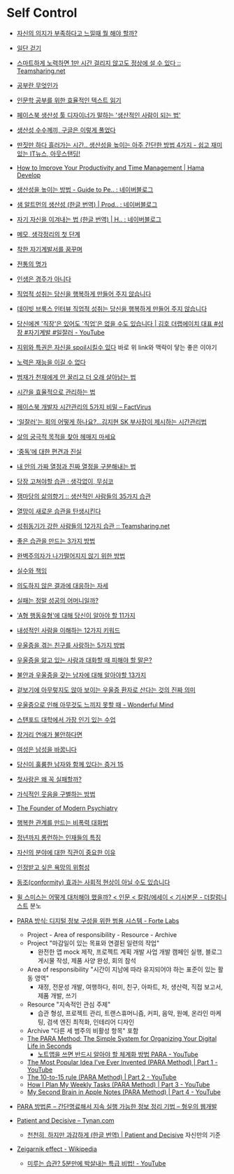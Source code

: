 Self Control
============
* [자신의 의지가 부족하다고 느낄때 뭘 해야 할까?](http://newspeppermint.com/2015/03/30/willpowerisntenough/)
* [일단 걷기](http://www.huffingtonpost.kr/mintae-kim/story_b_6989244.html)
* [스마트하게 노력하면 1만 시간 걸리지 않고도 정상에 설 수 있다 :: Teamsharing.net](https://teamsharing.net/151)
* [공부란 무엇인가](http://ppss.kr/archives/44596)
* [인문학 공부를 위한 효율적인 텍스트 읽기](http://slownews.kr/40821)
* [페이스북 생산성 툴 디자이너가 말하는 '생산적인 사람이 되는 법'](http://www.huffingtonpost.kr/2015/05/19/story_n_7310890.html)
* [생산성 수수께끼, 구글은 이렇게 풀었다](http://news.joins.com/article/21212332)
* [딴짓만 하다 흘러가는 시간.. 생산성을 높이는 아주 간단한 방법 4가지 - 쉽고 재미있는 IT뉴스, 아웃스탠딩!](https://outstanding.kr/time20230321)
* [How to Improve Your Productivity and Time Management | Hama Develop](https://www.hamadevelop.me/time/)
* [생산성을 높이는 방법 - Guide to Pe.. : 네이버블로그](https://blog.naver.com/bizucafe/223071723556)
* [샘 알트먼의 생산성 (한글 번역) | Prod.. : 네이버블로그](https://blog.naver.com/bizucafe/223108381378)
* [자기 자신을 이겨내는 법 (한글 번역) | H.. : 네이버블로그](https://blog.naver.com/bizucafe/223072083549)
* [메모, 생각정리의 첫 단계](http://ppss.kr/archives/37385)
* [착한 자기계발서를 꿈꾸며](http://ppss.kr/archives/20017)
* [전통의 명가](http://ppss.kr/archives/46738)
* [인생은 경주가 아니다](http://ppss.kr/archives/23996)
* [직업적 성취는 당신을 행복하게 만들어 주지 않습니다](http://ppss.kr/archives/48629)
* [데이빗 브룩스 인터뷰 직업적 성취는 당신을 행복하게 만들어 주지 않습니다](http://newspeppermint.com/2015/04/19/road-to-character/)
* [당신에겐 '직장'은 있어도 '직업'은 없을 수도 있습니다 | 김호 더랩에이치 대표 #성장 #자기계발 #일잘러 - YouTube](https://www.youtube.com/watch?v=600GX4LtZe4)
* [지위와 특권은 자신을 spoil시킬수 있다](https://www.linkedin.com/posts/soojung-shin-30398b75_%EC%A7%80%EC%9C%84%EC%99%80-%ED%8A%B9%EA%B6%8C%EC%9D%80-%EC%9E%90%EC%8B%A0%EC%9D%84-spoil%EC%8B%9C%ED%82%AC%EC%88%98-%EC%9E%88%EB%8B%A4-1-%EC%96%BC%EB%A7%88%EC%A0%84-%EB%AF%B8%EA%B5%AD%EC%97%90%EC%84%9C-activity-7027787685809332224-5AJd/) 바로 위 link와 맥락이 닿는 좋은 이야기
* [노력은 재능을 이길 수 없다](http://www.huffingtonpost.kr/wonseok-lee/story_b_7683792.html)
* [범재가 천재에게 안 꿀리고 더 오래 살아남는 법](https://drive.google.com/open?id=1b4vXBDB-8qwDedwVkB_mzMoJR7fnNDbn)
* [시간을 효율적으로 관리하는 법](http://ppss.kr/archives/52698)
* [페이스북 개발자 시간관리의 5가지 비밀 – FactVirus](https://factvirus.co.kr/archives/22052)
* ['일잘러'는 회의 어떻게 하나요?…김지현 SK 부사장이 제시하는 시간관리법](https://www.bloter.net/newsView/blt202204290052)
* [삶의 궁극적 목적을 찾아 헤매지 마세요](http://ppss.kr/archives/48575)
* [‘중독’에 대한 편견과 진실](http://ppss.kr/archives/55339)
* [내 안의 가짜 열정과 진짜 열정을 구분해내는 법](http://www.huffingtonpost.kr/polangpolang-/story_b_8192992.html)

* [당장 고쳐야할 습관 : 생각없이, 무심코](http://www.venturesquare.net/580721)
* [잼마당의 삶의향기 :: 생산적인 사람들의 35가지 습관](https://lifeshin.tistory.com/269)
* [열망이 새로운 습관을 탄생시킨다](https://blog.naver.com/justalive/220201060836)
* [성취동기가 강한 사람들의 12가지 습관 :: Teamsharing.net](https://teamsharing.net/152)
* [좋은 습관을 만드는 3가지 방법](http://moneyman.kr/archives/711)

* [완벽주의자가 나가떨어지지 않기 위한 방법](http://www.huffingtonpost.kr/2015/08/06/story_n_7945280.html)
* [실수와 책임](http://www.huffingtonpost.kr/soeun-lee/story_b_7112508.html)
* [의도하지 않은 결과에 대응하는 자세](http://www.huffingtonpost.kr/woojung-kim/story_b_7105664.html)
* [실패는 정말 성공의 어머니일까?](https://brunch.co.kr/@forpeople/38)

* ['A형 행동유형'에 대해 당신이 알아야 할 11가지](http://www.huffingtonpost.kr/2015/05/20/story_n_7339530.html)
* [내성적인 사람을 이해하는 12가지 키워드](http://www.huffingtonpost.kr/2015/04/24/story_n_7133818.html)
* [우울증을 겪는 친구를 사랑하는 5가지 방법](http://www.huffingtonpost.kr/mary-katherine-backstrom/depressed_b_6998340.html)
* [우울증을 앓고 있는 사람과 대화할 때 피해야 할 말은?](http://newspeppermint.com/2015/04/07/what-not-to-say-depression/)
* [불안과 우울증을 갖는 남자에 대해 알아야할 13가지](http://www.huffingtonpost.kr/2015/09/17/story_n_8150314.html)
* [겉보기에 아무렇지도 않아 보이는 우울증 환자로 산다는 것의 진짜 의미](https://www.huffingtonpost.kr/entry/story_kr_5c207f14e4b0407e907caca4)
* [우울증으로 인해 아무것도 느끼지 못할 때 - Wonderful Mind](https://wonderfulmind.co.kr/when-you-dont-feel-anything-during-depression/)

* [스탠포드 대학에서 가장 인기 있는 수업](http://newspeppermint.com/2015/04/05/stanfords-most-popular-class/)

* [장거리 연애가 불안하다면](http://www.huffingtonpost.kr/bogyoung-kim-/story_b_7002810.html)
* [여성은 남성을 바꿉니다](http://newspeppermint.com/2015/04/08/how-women-change-men/)
* [당신이 훌륭한 남자와 함께 있다는 증거 15](http://www.huffingtonpost.kr/james-michael-sama/story_b_7030042.html)
* [첫사랑은 왜 꼭 실패할까?](http://ppss.kr/archives/37367)

* [가식적인 웃음을 구별하는 방법](http://newspeppermint.com/2015/04/12/distinguish-fake-smiles/)
* [The Founder of Modern Psychiatry](http://www.historytoday.com/ray-cavanaugh/founder-modern-psychiatry)
* [행복한 관계를 만드는 비폭력 대화법](http://ppss.kr/archives/37381)

* [정년까지 롱런하는 인재들의 특징](http://www.econovill.com/news/articleView.html?idxno=228358)
* [자신의 분야에 대한 직관이 중요한 이유](http://ppss.kr/archives/28895)

* [인정받고 싶은 욕망의 위험성](http://ppss.kr/archives/37502)
* [동조(conformity) 효과는 사회적 현상이 아닐 수도 있습니다](http://newspeppermint.com/2015/05/05/conformity/)

* [윌 스미스는 어떻게 대처해야 했을까? < 인문 < 칼럼/에세이 < 기사본문 - 더칼럼니스트](https://www.thecolumnist.kr/news/articleView.html?idxno=927) 분노

* [PARA 방식: 디지털 정보 구성을 위한 범용 시스템 - Forte Labs](https://fortelabs.co/blog/para/)
  * Project - Area of responsibility - Resource - Archive
  * Project "마감일이 있는 목표와 연결된 일련의 작업"
    * 완전한 앱 mock 제작, 프로젝트 계획 개발 사업 개발 캠페인 실행, 블로그 게시물 작성, 제품 사양 완성, 회의 참석
  * Area of responsibility "시간이 지남에 따라 유지되어야 하는 표준이 있는 활동 영역"
    * 재정, 전문성 개발, 여행하다, 취미, 친구, 아파트, 차, 생산력, 직접 보고서, 제품 개발, 쓰기
  * Resource "지속적인 관심 주제"
    * 습관 형성, 프로젝트 관리, 트랜스휴머니즘, 커피, 음악, 원예, 온라인 마케팅, 검색 엔진 최적화, 인테리어 디자인
  * Archive "다른 세 범주의 비활성 항목" 포함
  * [The PARA Method: The Simple System for Organizing Your Digital Life in Seconds](https://fortelabs.com/blog/para/)
    * [노트앱을 쓰면 반드시 알아야 할 체계화 방법 PARA - YouTube](https://www.youtube.com/watch?v=lkRQuMIbFYc)
  * [The Most Popular Idea I've Ever Invented (PARA Method) | Part 1 - YouTube](https://www.youtube.com/watch?v=T6Mfl1OywM8)
  * [The 10-to-15 rule (PARA Method) | Part 2 - YouTube](https://www.youtube.com/watch?v=anexySaCsgU)
  * [How I Plan My Weekly Tasks (PARA Method) | Part 3 - YouTube](https://www.youtube.com/watch?v=MyWmGDnWhjE)
  * [My Second Brain in Apple Notes (PARA Method) | Part 4 - YouTube](https://www.youtube.com/watch?v=fioLhb1U4J0)
* [PARA 방법론 – 간단명료해서 지속 실행 가능한 정보 정리 기법 – 형우의 웹개발](https://mytory.net/archives/15148)

* [Patient and Decisive – Tynan.com](https://tynan.com/patient/)
  * [천천히, 하지만 과감하게 (한글 번역) | Patient and Decisive](https://blog.naver.com/bizucafe/223103215049) 자신만의 기준

* [Zeigarnik effect - Wikipedia](https://en.wikipedia.org/wiki/Zeigarnik_effect)
  * [미루는 습관? 5분만에 박살내는 특급 비법! - YouTube](https://www.youtube.com/watch?v=GPt5BA2gz0s&t=201s)
